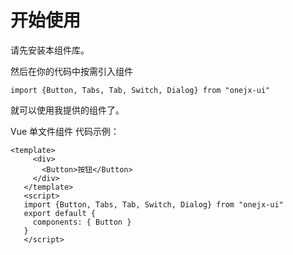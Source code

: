# 开始使用
请先安装本组件库。

然后在你的代码中按需引入组件

```import {Button, Tabs, Tab, Switch, Dialog} from "onejx-ui"```

就可以使用我提供的组件了。

Vue 单文件组件
代码示例：

```
<template>
     <div>
       <Button>按钮</Button>
     </div>
   </template>
   <script>
   import {Button, Tabs, Tab, Switch, Dialog} from "onejx-ui"
   export default {
     components: { Button }
   }
   </script>
```